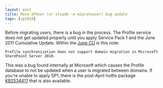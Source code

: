 ```yaml
---
layout: post
title: Move-SPUser (or stsadm -o migrateuser) bug update
tags: [sp2010]
---
```


Before migrating users, there is a bug in the process.  The Profile service does not get updated properly until you apply Service Pack 1 and the June 2011 Cumulative Update.  Within the [June CU](http://support.microsoft.com/kb/2536599) is this note:

```text
Profile synchronization does not support domain migration in Microsoft SharePoint Server 2010.
```

This was a bug found internally at Microsoft which causes the Profile database to not be updated when a user is migrated between domains.  If you're unable to apply SP1, there is the post-April hotfix package [KB2534417](http://support.microsoft.com/kb/2534417) that is also available.